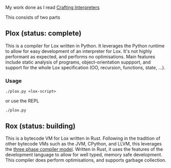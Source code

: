 My work done as I  read [Crafting Interpreters](https://craftinginterpreters.com/)

This consists of two parts

## Plox (status: complete)
This is a compiler for Lox written in Python. It leverages the Python runtime
to allow for easy development of an interpreter for Lox.
It's not highly performant as expected, and performs no optimisations.
Main features include static analysis of programs, object-orientation suppport,
and support for the whole Lox specification (OO, recursion, functions, state, ...).

### Usage
    ./plox.py <lox-script>

or use the REPL

    ./plox.py

## Rox (status: building)
This is a bytecode VM for Lox written in Rust. Following in the 
tradition of other bytecode VMs such as the JVM, CPython, and LLVM, this leverages
the [three phase compiler model](https://www.aosabook.org/en/llvm.html). Written in Rust, it uses the features
of the development language to allow for well typed, memory safe development. 
This compiler does perform optimisations, and supports garbage collection.


